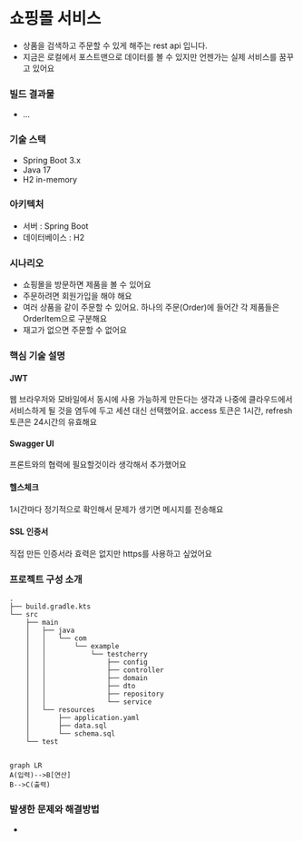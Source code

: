 # 쇼핑몰 서비스

* 상품을 검색하고 주문할 수 있게 해주는 rest api 입니다.
* 지금은 로컬에서 포스트맨으로 데이터를 볼 수 있지만 언젠가는 실제 서비스를 꿈꾸고 있어요

### 빌드 결과물

* ...

### 기술 스택

* Spring Boot 3.x
* Java 17
* H2 in-memory

### 아키텍처

* 서버 : Spring Boot
* 데이터베이스 : H2

### 시나리오

* 쇼핑몰을 방문하면 제품을 볼 수 있어요
* 주문하려면 회원가입을 해야 해요
* 여러 상품을 같이 주문할 수 있어요. 하나의 주문(Order)에 들어간 각 제품들은 OrderItem으로 구분해요
* 재고가 없으면 주문할 수 없어요
  

### 핵심 기술 설명

#### JWT
웹 브라우저와 모바일에서 동시에 사용 가능하게 만든다는 생각과 나중에 클라우드에서 서비스하게 될 것을 염두에 두고 세션 대신 선택했어요. access 토큰은 1시간,
refresh 토큰은 24시간의 유효해요

#### Swagger UI
프론트와의 협력에 필요할것이라 생각해서 추가했어요

#### 헬스체크
1시간마다 정기적으로 확인해서 문제가 생기면 메시지를 전송해요

#### SSL 인증서
직접 만든 인증서라 효력은 없지만 https를 사용하고 싶었어요  
  


### 프로젝트 구성 소개

```
.
├── build.gradle.kts
└── src
    ├── main
    │   ├── java
    │   │   └── com
    │   │       └── example
    │   │           └── testcherry
    │   │               ├── config
    │   │               ├── controller
    │   │               ├── domain
    │   │               ├── dto
    │   │               ├── repository
    │   │               └── service
    │   └── resources
    │       ├── application.yaml
    │       ├── data.sql
    │       └── schema.sql
    └── test


```

```mermaid
graph LR
A(입력)-->B[연산]
B-->C(출력)
```

### 발생한 문제와 해결방법
* 
